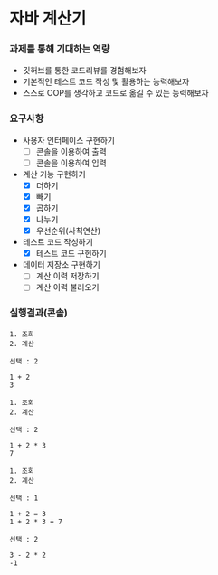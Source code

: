 # 자바 계산기

### 과제를 통해 기대하는 역량

- 깃허브를 통한 코드리뷰를 경험해보자
- 기본적인 테스트 코드 작성 및 활용하는 능력해보자
- 스스로 OOP를 생각하고 코드로 옮길 수 있는 능력해보자

### 요구사항

- 사용자 인터페이스 구현하기
  - [ ] 콘솔을 이용하여 출력
  - [ ] 콘솔을 이용하여 입력
- 계산 기능 구현하기
  - [x]  더하기
  - [x]  빼기
  - [x]  곱하기
  - [x]  나누기
  - [x]  우선순위(사칙연산)
- 테스트 코드 작성하기
  - [x] 테스트 코드 구현하기
- 데이터 저장소 구현하기
  - [ ] 계산 이력 저장하기
  - [ ] 계산 이력 불러오기

### 실행결과(콘솔)
```
1. 조회
2. 계산

선택 : 2

1 + 2
3

1. 조회
2. 계산

선택 : 2

1 + 2 * 3
7

1. 조회
2. 계산

선택 : 1

1 + 2 = 3
1 + 2 * 3 = 7

선택 : 2

3 - 2 * 2
-1
```

